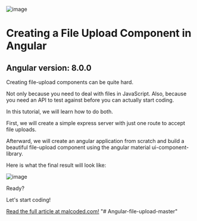 ![image](https://raw.githubusercontent.com/LukasMarx/angular-file-upload/master/angular-file-upload-component.png)
# Creating a File Upload Component in Angular
## Angular version: 8.0.0

Creating file-upload components can be quite hard. 

Not only because you need to deal with files in JavaScript. Also, because you need an API to test against before you can actually start coding.

In this tutorial, we will learn how to do both. 

First, we will create a simple express server with just one route to accept file uploads.

Afterward, we will create an angular application from scratch and build a beautiful file-upload component using the angular material ui-component-library.

Here is what the final result will look like:

![image](https://raw.githubusercontent.com/LukasMarx/angular-file-upload/master/angular-file-upload-result.png)

Ready?

Let's start coding! 

[Read the full article at malcoded.com!](https://malcoded.com/posts/angular-file-upload-component-with-express)
"# Angular-file-upload-master" 
